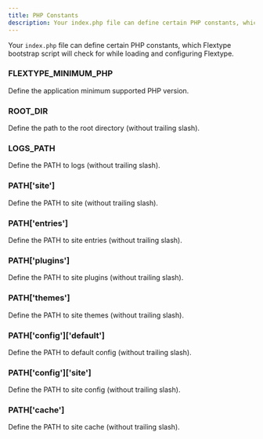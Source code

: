 ```yaml
---
title: PHP Constants
description: Your index.php file can define certain PHP constants, which Flextype bootstrap script will check for while loading and configuring Flextype.
---
```


Your `index.php` file can define certain PHP constants, which Flextype bootstrap script will check for while loading and configuring Flextype.

### FLEXTYPE_MINIMUM_PHP

Define the application minimum supported PHP version.

### ROOT_DIR

Define the path to the root directory (without trailing slash).

### LOGS_PATH

Define the PATH to logs (without trailing slash).

### PATH['site']

Define the PATH to site (without trailing slash).

### PATH['entries']

Define the PATH to site entries (without trailing slash).

### PATH['plugins']

Define the PATH to site plugins (without trailing slash).

### PATH['themes']

Define the PATH to site themes (without trailing slash).

### PATH['config']['default']

Define the PATH to default config (without trailing slash).

### PATH['config']['site']

Define the PATH to site config (without trailing slash).

### PATH['cache']

Define the PATH to site cache (without trailing slash).
